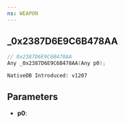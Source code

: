 ```yaml
---
ns: WEAPON
---
```

## _0x2387D6E9C6B478AA

```c
// 0x2387D6E9C6B478AA
Any _0x2387D6E9C6B478AA(Any p0);
```

```
NativeDB Introduced: v1207
```

## Parameters
* **p0**:
